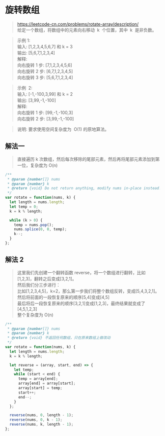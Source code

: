 # 旋转数组

> https://leetcode-cn.com/problems/rotate-array/description/  
> 给定一个数组，将数组中的元素向右移动  k  个位置，其中  k  是非负数。

> 示例 1:  
> 输入: [1,2,3,4,5,6,7] 和 k = 3  
> 输出: [5,6,7,1,2,3,4]  
> 解释:  
> 向右旋转 1 步: [7,1,2,3,4,5,6]  
> 向右旋转 2 步: [6,7,1,2,3,4,5]  
> 向右旋转 3 步: [5,6,7,1,2,3,4]

> 示例  2:  
> 输入: [-1,-100,3,99] 和 k = 2  
> 输出: [3,99,-1,-100]  
> 解释:  
> 向右旋转 1 步: [99,-1,-100,3]  
> 向右旋转 2 步: [3,99,-1,-100]

> 说明: 要求使用空间复杂度为  O(1) 的原地算法。

## 解法一

> 直接遍历 k 次数组，然后每次移除的尾部元素，然后再将尾部元素添加到第一位，复杂度为 O(n)

```javascript
/**
 * @param {number[]} nums
 * @param {number} k
 * @return {void} Do not return anything, modify nums in-place instead.
 */
var rotate = function(nums, k) {
  let length = nums.length;
  let temp = 0;
  k = k % length;

  while (k > 0) {
    temp = nums.pop();
    nums.splice(0, 0, temp);
    k--;
  }
};
```

## 解法 2

> 这里我们先创建一个翻转函数 reverse，将一个数组进行翻转，比如[1,2,3]，翻转之后变成[3,2,1]。  
> 然后我们分三步进行：  
> 比如[1,2,3,4,5]，k=2，那么第一步我们将整个数组反转，变成[5,4,3,2,1]。  
> 然后将前面的一段恢复原来的顺序[5,4]变成[4,5]  
> 最后将后一段恢复原来的顺序[3,2,1]变成[1,2,3]，最终结果就变成了[4,5,1,2,3]  
> 整个复杂度为 O(n)

```javascript
/**
 * @param {number[]} nums
 * @param {number} k
 * @return {void} 不返回任何数组，只在原来数组上做改动
 */
var rotate = function(nums, k) {
  let length = nums.length;
  k = k % length;

  let reverse = (array, start, end) => {
    let temp;
    while (start < end) {
      temp = array[end];
      array[end] = array[start];
      array[start] = temp;
      start++;
      end--;
    }
  };

  reverse(nums, 0, length - 1);
  reverse(nums, 0, k - 1);
  reverse(nums, k, length - 1);
};
```

